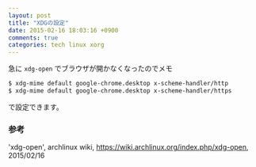 ```yaml
---
layout: post
title: "XDGの設定"
date: 2015-02-16 18:03:16 +0900
comments: true
categories: tech linux xorg
---
```


急に `xdg-open` でブラウザが開かなくなったのでメモ

```sh
$ xdg-mime default google-chrome.desktop x-scheme-handler/http
$ xdg-mime default google-chrome.desktop x-scheme-handler/https
```

で設定できます。

### 参考

'xdg-open', archlinux wiki, https://wiki.archlinux.org/index.php/xdg-open, 2015/02/16
